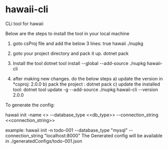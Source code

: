 # hawaii-cli
CLi tool for hawaii

Below are the steps to install the tool in your local machine

1. goto csProj file and add the below 3 lines:
<PackAsTool>true</PackAsTool>
<ToolCommandName>hawaii</ToolCommandName>
<PackageOutputPath>./nupkg</PackageOutputPath>

2. goto your project directory and pack it up.
dotnet pack

3. Install the tool
dotnet tool install --global --add-source ./nupkg hawaii-cli


4. after making new changes. do the below steps
a) update the version in *csproj: 
	<PropertyGroup>
	  <Version>2.0.0</Version>
	</PropertyGroup>
b) pack the project : dotnet pack
c) update the installed tool: dotnet tool update -g --add-source ./nupkg hawaii-cli --version 2.0.0



To generate the config:

hawaii init -name <<filename>> --database_type <<db_type>> --connection_string <<connection_string>>

example:
hawaii init -n todo-001 --database_type "mysql" --connection_string "localhost:8000"
The Generated config will be available in ./generatedConfigs/todo-001.json
